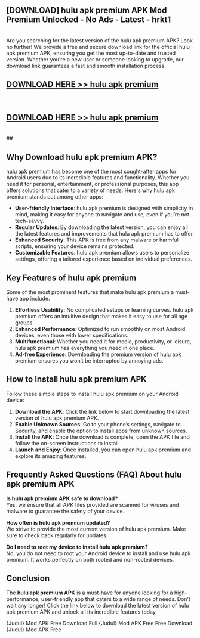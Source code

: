 ## [DOWNLOAD] hulu apk premium APK Mod  Premium Unlocked - No Ads - Latest - hrkt1 <br>
<br>
Are you searching for the latest version of the hulu apk premium APK? Look no further! We provide a free and secure download link for the official hulu apk premium APK, ensuring you get the most up-to-date and trusted version. Whether you're a new user or someone looking to upgrade, our download link guarantees a fast and smooth installation process.


## [DOWNLOAD HERE >> hulu apk premium](http://leaked.freeplayer.one?title=hulu_apk_premium&ref=06)
  <br>

## [DOWNLOAD HERE >> hulu apk premium](http://leaked.freeplayer.one?title=hulu_apk_premium&ref=06)
  <br>
  ##



## Why Download hulu apk premium APK?

hulu apk premium has become one of the most sought-after apps for Android users due to its incredible features and functionality. Whether you need it for personal, entertainment, or professional purposes, this app offers solutions that cater to a variety of needs. Here's why hulu apk premium stands out among other apps:

- **User-friendly Interface**: hulu apk premium is designed with simplicity in mind, making it easy for anyone to navigate and use, even if you’re not tech-savvy.
- **Regular Updates**: By downloading the latest version, you can enjoy all the latest features and improvements that hulu apk premium has to offer.
- **Enhanced Security**: This APK is free from any malware or harmful scripts, ensuring your device remains protected.
- **Customizable Features**: hulu apk premium allows users to personalize settings, offering a tailored experience based on individual preferences.

## Key Features of hulu apk premium

Some of the most prominent features that make hulu apk premium a must-have app include:

1. **Effortless Usability**: No complicated setups or learning curves. hulu apk premium offers an intuitive design that makes it easy to use for all age groups.
2. **Enhanced Performance**: Optimized to run smoothly on most Android devices, even those with lower specifications.
3. **Multifunctional**: Whether you need it for media, productivity, or leisure, hulu apk premium has everything you need in one place.
4. **Ad-free Experience**: Downloading the premium version of hulu apk premium ensures you won’t be interrupted by annoying ads.

## How to Install hulu apk premium APK

Follow these simple steps to install hulu apk premium on your Android device:

1. **Download the APK**: Click the link below to start downloading the latest version of hulu apk premium APK.
2. **Enable Unknown Sources**: Go to your phone’s settings, navigate to Security, and enable the option to install apps from unknown sources.
3. **Install the APK**: Once the download is complete, open the APK file and follow the on-screen instructions to install.
4. **Launch and Enjoy**: Once installed, you can open hulu apk premium and explore its amazing features.

## Frequently Asked Questions (FAQ) About hulu apk premium APK

**Is hulu apk premium APK safe to download?**  
Yes, we ensure that all APK files provided are scanned for viruses and malware to guarantee the safety of your device.

**How often is hulu apk premium updated?**  
We strive to provide the most current version of hulu apk premium. Make sure to check back regularly for updates.

**Do I need to root my device to install hulu apk premium?**  
No, you do not need to root your Android device to install and use hulu apk premium. It works perfectly on both rooted and non-rooted devices.

## Conclusion

The **hulu apk premium APK** is a must-have for anyone looking for a high-performance, user-friendly app that caters to a wide range of needs. Don’t wait any longer! Click the link below to download the latest version of hulu apk premium APK and unlock all its incredible features today.

{Judul} Mod APK Free
Download Full {Judul} Mod APK Free
Free Download {Judul} Mod APK Free

